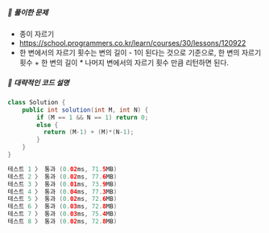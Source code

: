 ##### **📘 풀이한 문제**

- 종이 자르기
- https://school.programmers.co.kr/learn/courses/30/lessons/120922
- 한 변에서의 자르기 횟수는 변의 길이 - 1이 된다는 것으로 기준으로,
  한 변의 자르기 횟수 + 한 변의 길이 * 나머지 변에서의 자르기 횟수 만큼 리턴하면 된다.

##### **📜 대략적인 코드 설명**
```java
class Solution {
    public int solution(int M, int N) {
        if (M == 1 && N == 1) return 0;
        else {
          return (M-1) + (M)*(N-1);  
        }
    }
}

테스트 1 〉	통과 (0.02ms, 71.5MB)
테스트 2 〉	통과 (0.02ms, 77.6MB)
테스트 3 〉	통과 (0.01ms, 73.9MB)
테스트 4 〉	통과 (0.04ms, 77.3MB)
테스트 5 〉	통과 (0.02ms, 72.6MB)
테스트 6 〉	통과 (0.03ms, 72.8MB)
테스트 7 〉	통과 (0.03ms, 75.4MB)
테스트 8 〉	통과 (0.02ms, 72.8MB)
```